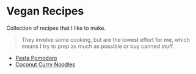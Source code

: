 # Vegan Recipes
Collection of recipes that I like to make.

> They involve some cooking, but are the lowest effort for me, which means I try to prep as much as possible or buy canned stuff.

* [Pasta Pomodoro](https://github.com/voidedmain/vegan-recipes/blob/main/pasta-pomodoro.md)
* [Coconut Curry Noodles](https://github.com/voidedmain/vegan-recipes/blob/main/coconut-curry-noodles.md)
